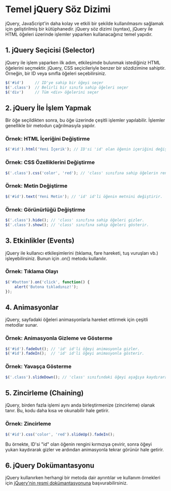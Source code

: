 # Temel jQuery Söz Dizimi

jQuery, JavaScript'in daha kolay ve etkili bir şekilde kullanılmasını sağlamak için geliştirilmiş bir kütüphanedir. jQuery söz dizimi (syntax), jQuery ile HTML öğeleri üzerinde işlemler yaparken kullanacağınız temel yapıdır.

## 1. jQuery Seçicisi (Selector)

jQuery ile işlem yaparken ilk adım, etkileşimde bulunmak istediğiniz HTML öğelerini seçmektir. jQuery, CSS seçicileriyle benzer bir sözdizimine sahiptir. Örneğin, bir ID veya sınıfla öğeleri seçebilirsiniz.

```javascript
$('#id')     // ID'ye sahip bir öğeyi seçer
$('.class')  // Belirli bir sınıfa sahip öğeleri seçer
$('div')     // Tüm <div> öğelerini seçer
```

## 2. jQuery İle İşlem Yapmak

Bir öğe seçildikten sonra, bu öğe üzerinde çeşitli işlemler yapılabilir. İşlemler genellikle bir metodun çağrılmasıyla yapılır.

### Örnek: HTML İçeriğini Değiştirme
```javascript
$('#id').html('Yeni İçerik'); // ID'si 'id' olan öğenin içeriğini değiştirir.
```

### Örnek: CSS Özelliklerini Değiştirme
```javascript
$('.class').css('color', 'red'); // 'class' sınıfına sahip öğelerin rengini kırmızıya değiştirir.
```

### Örnek: Metin Değiştirme
```javascript
$('#id').text('Yeni Metin'); // 'id' id'li öğenin metnini değiştirir.
```

### Örnek: Görünürlüğü Değiştirme
```javascript
$('.class').hide(); // 'class' sınıfına sahip öğeleri gizler.
$('.class').show(); // 'class' sınıfına sahip öğeleri gösterir.
```

## 3. Etkinlikler (Events)

jQuery ile kullanıcı etkileşimlerini (tıklama, fare hareketi, tuş vuruşları vb.) işleyebilirsiniz. Bunun için .on() metodu kullanılır.

### Örnek: Tıklama Olayı
```javascript
$('#button').on('click', function() {
    alert('Butona tıkladınız!');
});
```

## 4. Animasyonlar

jQuery, sayfadaki öğeleri animasyonlarla hareket ettirmek için çeşitli metodlar sunar.

### Örnek: Animasyonla Gizleme ve Gösterme
```javascript
$('#id').fadeOut(); // 'id' id'li öğeyi animasyonla gizler.
$('#id').fadeIn();  // 'id' id'li öğeyi animasyonla gösterir.
```

### Örnek: Yavaşça Gösterme
```javascript
$('.class').slideDown(); // 'class' sınıfındaki öğeyi aşağıya kaydırarak gösterir.
```

## 5. Zincirleme (Chaining)

jQuery, birden fazla işlemi aynı anda birleştirmenize (zincirleme) olanak tanır. Bu, kodu daha kısa ve okunabilir hale getirir.

### Örnek: Zincirleme
```javascript
$('#id').css('color', 'red').slideUp().fadeIn();
```

Bu örnekte, ID'si "id" olan öğenin rengini kırmızıya çevirir, sonra öğeyi yukarı kaydırarak gizler ve ardından animasyonla tekrar görünür hale getirir.

## 6. jQuery Dokümantasyonu

jQuery kullanırken herhangi bir metoda dair ayrıntılar ve kullanım örnekleri için [jQuery'nin resmi dokümantasyonuna](https://api.jquery.com/) başvurabilirsiniz.